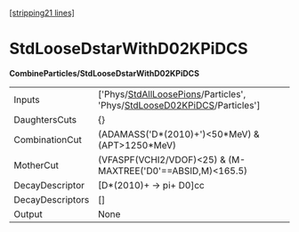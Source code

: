 [\[stripping21 lines\]](../stripping21-index.md)

# StdLooseDstarWithD02KPiDCS

**CombineParticles/StdLooseDstarWithD02KPiDCS**

|                  |                                                                                                                                                                                        |
|------------------|----------------------------------------------------------------------------------------------------------------------------------------------------------------------------------------|
| Inputs           | \['Phys/[StdAllLoosePions](../commonparticles/stripping21-stdallloosepions.md)/Particles', 'Phys/[StdLooseD02KPiDCS](../commonparticles/stripping21-stdloosed02kpidcs.md)/Particles'\] |
| DaughtersCuts    | {}                                                                                                                                                                                     |
| CombinationCut   | (ADAMASS('D\*(2010)+')\<50\*MeV) & (APT\>1250\*MeV)                                                                                                                                    |
| MotherCut        | (VFASPF(VCHI2/VDOF)\<25) & (M-MAXTREE('D0'==ABSID,M)\<165.5)                                                                                                                           |
| DecayDescriptor  | \[D\*(2010)+ -\> pi+ D0\]cc                                                                                                                                                            |
| DecayDescriptors | \[\]                                                                                                                                                                                   |
| Output           | None                                                                                                                                                                                   |
